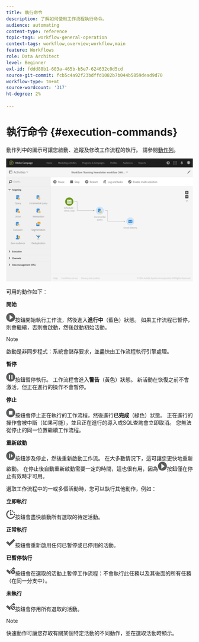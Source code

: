 ```yaml
---
title: 執行命令
description: 了解如何使用工作流程執行命令。
audience: automating
content-type: reference
topic-tags: workflow-general-operation
context-tags: workflow,overview;workflow,main
feature: Workflows
role: Data Architect
level: Beginner
exl-id: fddd88b1-603a-465b-b5e7-624632c0d5cd
source-git-commit: fcb5c4a92f23bdffd1082b7b044b5859dead9d70
workflow-type: tm+mt
source-wordcount: '317'
ht-degree: 2%

---
```


# 執行命令 {#execution-commands}

動作列中的圖示可讓您啟動、追蹤及修改工作流程的執行。 請參閱[動作列](../../automating/using/workflow-interface.md#action-bar)。

![](assets/wkf_execution_2.png)

可用的動作如下：

**開始**

![](assets/play_darkgrey-24px.png)按鈕開始執行工作流，然後進入&#x200B;**進行中**（藍色）狀態。 如果工作流程已暫停，則會繼續，否則會啟動，然後啟動初始活動。

>[!NOTE]
>
>啟動是非同步程式：系統會儲存要求，並盡快由工作流程執行引擎處理。

**暫停**

![](assets/pause_darkgrey-24px.png)按鈕暫停執行。 工作流程會進入&#x200B;**警告**（黃色）狀態。 新活動在恢復之前不會激活，但正在進行的操作不會暫停。

**停止**

![](assets/stop_darkgrey-24px.png)按鈕會停止正在執行的工作流程，然後進行&#x200B;**已完成**（綠色）狀態。 正在進行的操作會被中斷（如果可能），並且正在進行的導入或SQL查詢會立即取消。 您無法從停止的同一位置繼續工作流程。

**重新啟動**

![](assets/pauseplay_darkgrey-24px.png)按鈕涉及停止，然後重新啟動工作流。 在大多數情況下，這可讓您更快地重新啟動。 在停止後自動重新啟動需要一定的時間，這也很有用，因為![](assets/play_darkgrey-24px.png)按鈕僅在停止有效時才可用。

選取工作流程中的一或多個活動時，您可以執行其他動作，例如：

**立即執行**

![](assets/pending_darkgrey-24px.png)按鈕會盡快啟動所有選取的待定活動。

**正常執行**

![](assets/check_darkgrey-24px.png)按鈕會重新啟用任何已暫停或已停用的活動。

**已暫停執行**

![](assets/check_pause_darkgrey-24px.png)按鈕會在選取的活動上暫停工作流程：不會執行此任務以及其後面的所有任務（在同一分支中）。

**未執行**

![](assets/checkdisable.png)按鈕會停用所有選取的活動。

>[!NOTE]
>
>快速動作可讓您存取有關某個特定活動的不同動作，並在選取活動時顯示。
